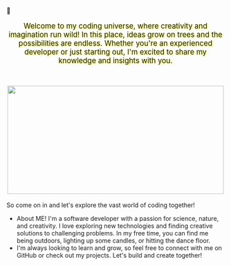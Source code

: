 🌱 <p style="text-align: center; font-size: larger; text-shadow: 2px 2px 4px #ffff00;">Welcome to my coding universe, where creativity and imagination run wild! In this place, ideas grow on trees and the possibilities are endless. Whether you're an experienced developer or just starting out, I'm excited to share my knowledge and insights with you.</p>
<br />

<div id="header" align="center">
  <img src="https://media1.giphy.com/media/ktEONORwLQ9q0/giphy.gif" height="250px" width="500px"/>
</div>

<br />
So come on in and let's explore the vast world of coding together!
<br />


- About ME! I'm a software developer with a passion for science, nature, and creativity. I love exploring new technologies and finding creative solutions to challenging problems. In my free time, you can find me being outdoors, lighting up some candles, or hitting the dance floor. 
- I'm always looking to learn and grow, so feel free to connect with me on GitHub or check out my projects. Let's build and create together!


 
